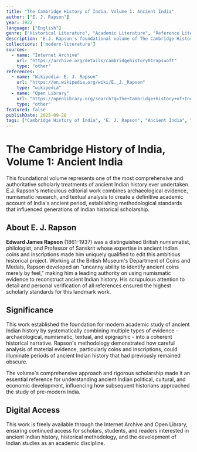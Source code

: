 ```yaml
---
title: "The Cambridge History of India, Volume 1: Ancient India"
author: ["E. J. Rapson"]
year: 1922
language: ["English"]
genre: ["Historical Literature", "Academic Literature", "Reference Literature"]
description: "E.J. Rapson's foundational volume of The Cambridge History of India, providing comprehensive scholarly documentation of ancient Indian history. This authoritative work combines archaeological evidence, numismatic research, and historical analysis to create the definitive academic account of India's ancient period, establishing methodological standards for Indian historical scholarship."
collections: ['modern-literature']
sources:
  - name: "Internet Archive"
    url: "https://archive.org/details/cambridgehistory01rapsuoft"
    type: "other"
references:
  - name: "Wikipedia: E. J. Rapson"
    url: "https://en.wikipedia.org/wiki/E._J._Rapson"
    type: "wikipedia"
  - name: "Open Library"
    url: "https://openlibrary.org/search?q=The+Cambridge+history+of+India&mode=everything"
    type: "other"
featured: false
publishDate: 2025-09-28
tags: ["Cambridge History of India", "E. J. Rapson", "Ancient India", "Indian History", "Historical Scholarship", "Numismatics", "Archaeological Evidence", "Academic History", "Cambridge University Press", "Historical Methodology", "Ancient Civilizations"]
---
```


# The Cambridge History of India, Volume 1: Ancient India

This foundational volume represents one of the most comprehensive and authoritative scholarly treatments of ancient Indian history ever undertaken. E.J. Rapson's meticulous editorial work combines archaeological evidence, numismatic research, and textual analysis to create a definitive academic account of India's ancient period, establishing methodological standards that influenced generations of Indian historical scholarship.

## About E. J. Rapson

**Edward James Rapson** (1861-1937) was a distinguished British numismatist, philologist, and Professor of Sanskrit whose expertise in ancient Indian coins and inscriptions made him uniquely qualified to edit this ambitious historical project. Working at the British Museum's Department of Coins and Medals, Rapson developed an "uncanny ability to identify ancient coins merely by feel," making him a leading authority on using numismatic evidence to reconstruct ancient Indian history. His scrupulous attention to detail and personal verification of all references ensured the highest scholarly standards for this landmark work.

## Significance

This work established the foundation for modern academic study of ancient Indian history by systematically combining multiple types of evidence - archaeological, numismatic, textual, and epigraphic - into a coherent historical narrative. Rapson's methodology demonstrated how careful analysis of material evidence, particularly coins and inscriptions, could illuminate periods of ancient Indian history that had previously remained obscure.

The volume's comprehensive approach and rigorous scholarship made it an essential reference for understanding ancient Indian political, cultural, and economic development, influencing how subsequent historians approached the study of pre-modern India.

## Digital Access

This work is freely available through the Internet Archive and Open Library, ensuring continued access for scholars, students, and readers interested in ancient Indian history, historical methodology, and the development of Indian studies as an academic discipline.